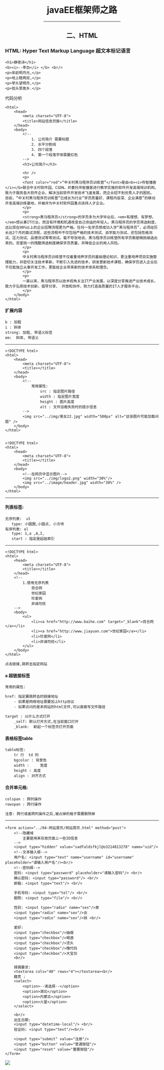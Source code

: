 <center>  

# javaEE框架师之路  

<hr width = "50%">  

## 二、HTML    

</center>    
     
### HTML: Hyper Text Markup Language 超文本标记语言
  
	<h1>静夜诗</h1>
	<b><i>--李白</i> </b> <br/>
	<p>床前明月光,</p>
	<p>地上鞋两双,</p>
	<p>举头望明月,</p>
	<p>低头思故乡.</p>   
       
   
代码分析  
   
	<html>
		<head>
			<meta charset="UTF-8">
			<title>网站信息页面</title>
		</head>
		<body>
			<!--
				1. 公司简介 需要标题
				2. 水平分割线
				3. 四个段落
				4. 第一个段落字体需要红色
			-->
			<h3>公司简介</h3>
			
			<hr />
			<p>
			<font color="red">“中关村黑马程序员训练营”</font>是由<b><i>传智播客</i></b>联合中关村软件园、CSDN，并委托传智播客进行教学实施的软件开发高端培训机构，致力于服务各大软件企业，解决当前软件开发技术飞速发展，而企业招不到优秀人才的困扰。 目前，“中关村黑马程序员训练营”已成长为行业“学员质量好、课程内容深、企业满意”的移动开发高端训练基地，并被评为中关村软件园重点扶持人才企业。
			</p>
			<p>
			<strong>黑马程序员</strong>的学员多为大学毕业后，<em>有理想、有梦想，</em>想从事IT行业，而没有环境和机遇改变自己命运的年轻人。黑马程序员的学员筛选制度，远比现在90%以上的企业招聘流程更为严格。任何一名学员想成功入学“黑马程序员”，必须经历长达2个月的面试流程，这些流程中不仅包括严格的技术测试、自学能力测试，还包括性格测试、压力测试、品德测试等等测试。毫不夸张地说，黑马程序员训练营所有学员都是精挑细选出来的。百里挑一的残酷筛选制度确保学员质量，并降低企业的用人风险。
			</p>
			<p>
			中关村黑马程序员训练营不仅着重培养学员的基础理论知识，更注重培养项目实施管理能力，并密切关注技术革新，不断引入先进的技术，研发更新技术课程，确保学员进入企业后不仅能独立从事开发工作，更能给企业带来新的技术体系和理念。
			</p>
			<p>
			一直以来，黑马程序员以技术视角关注IT产业发展，以深度分享推进产业技术成长，致力于弘扬技术创新，倡导分享、 开放和协作，努力打造高质量的IT人才服务平台。
			</p>
		</body>
	</html>  

#### 扩展内容

	b : 加粗
	i : 斜体
	strong: 加粗, 带语义标签
	em:  斜体, 带语义   

----
	<!DOCTYPE html>
	<html>
		<head>
			<meta charset="UTF-8">
			<title></title>
		</head>
		<body>
			<!--
				常用属性:
					src : 指定图片路径
					width : 指定图片宽度
					height : 图片高度
					alt : 文件加载失败时的提示信息
			-->
			<img src="../img/美女22.jpg" width="500px" alt="这张图片可能加载问题" />
		</body>
	</html>
	
	
	<!DOCTYPE html>
	<html>
		<head>
			<meta charset="UTF-8">
			<title></title>
		</head>
		<body>
			<!--在网页中显示图片-->
			<img src="../img/logo2.png" width="30%"/>
			<img src="../image/header.jpg" width="30%" />
		</body>
	</html>
   
---   
   
#### 列表标签: 

	​无序列表:  ul
	​	type: 小圆圈,小圆点, 小方块
	​有序列表: ol
	​	type: 1,a ,A,I,
	​	start : 指定是起始索引   

---  
   
	<!DOCTYPE html>
	<html>
		<head>
			<meta charset="UTF-8">
			<title></title>
		</head>
		<!--
			1.使用无序列表
				百合网
				世纪家园
				珍爱网
				非诚勿扰
		-->
		<body>
			<ul>
				<li><a href="http://www.baihe.com" target="_blank">百合网</a></li>
				<li><a href="http://www.jiayuan.com">世纪家园</a></li>
				<li>珍爱网</li>
				<li>非诚勿扰</li>
			</ul>
		</body>
	</html>   
   
	点击链接,跳转去指定网站

#### a 超链接标签  

	常用的属性:  
	
	href: 指定要跳转去的链接地址    
		- 如果是网络地址需要加上http协议 
		- 如果访问的是本网站的html文件,可以直接写文件路径
		
	target : 以什么方式打开  	
		_self: 默认打开方式,在当前窗口打开
		_blank:  新起一个标签页打开页面    
    
####  表格标签table

	table标签:  
		tr 行  td 列	
		bgcolor : 背景色
		width : 	宽度
		height : 高度
		align : 对齐方式

#### 合并单元格:

	​colspan : 跨列操作
	​rowspan : 跨行操作
	
	​注意: 跨行或者跨列操作之后,被占掉的格子需要删除掉   
  
----   
   
	<form action="../04-网站首页/网站首页.html" method="post">
	    <!--隐藏域
	        主要是用来存放页面上一些ID信息
	    -->
	    <input type="hidden" value="sadfaldsfkjl@o3214813278" name="uid"/>
	    <!--文本输入框-->
	    用户名: <input type="text" name="username" id="username" placeholder="请输入用户名"/><br/>
	    <!--密码框-->
	    密码: <input type="password" placeholder="请输入密码"/> <br/>
	    确认密码: <input type="password"/> <br/>
	    邮箱: <input type="text"/> <br/>
	
	    手机号码: <input type="tel"/> <br/>
	    靓照: <input type="file"/> <br/>
	
	    性别: <input type="radio" name="sex"/>男
	    <input type="radio" name="sex"/>女
	    <input type="radio" name="sex"/>妖 <br/>
	
	    爱好:
	    <input type="checkbox"/>抽烟
	    <input type="checkbox"/>喝酒
	    <input type="checkbox"/>烫头
	    <input type="checkbox"/>撸代码
	    <input type="checkbox"/>大宝剑
	    <br/>
	
	    择偶要求:
	    <textarea cols="40" rows="4"></textarea><br/>
	    籍贯 :
	    <select>
	        <option>--请选择--</option>
	        <option>湖北</option>
	        <option>内蒙古</option>
	        <option>火星</option>
	    </select>
	
	    <br/>
	    出生日期:
	    <input type="datetime-local"/> <br/>
	    验证码: <input type="text"/><br/>
	
	    <input type="submit" value="注册"/>
	    <input type="button" value="普通按钮"/>
	    <input type="reset" value="重置按钮"/>
	</form>     
   
![](https://i.imgur.com/VoaqkIH.png)    
   
